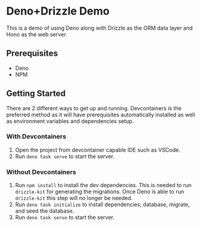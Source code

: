 # Deno+Drizzle Demo

This is a demo of using Deno along with Drizzle as the ORM data layer and Hono as the web server.

## Prerequisites

- Deno
- NPM

## Getting Started

There are 2 different ways to get up and running. Devcontainers is the preferred method as it will have prerequisites automatically installed as well as environment variables and dependencies setup.

### With Devcontainers

1. Open the project from devcontainer capable IDE such as VSCode.
2. Run `deno task serve` to start the server.

### Without Devcontainers

1. Run `npm install` to install the dev dependencies. This is needed to run `drizzle-kit` for generating the migrations.
   Once Deno is able to run `drizzle-kit` this step will no longer be needed.
2. Run `deno task initialize` to install dependencies; database, migrate, and seed the database.
3. Run `deno task serve` to start the server.
